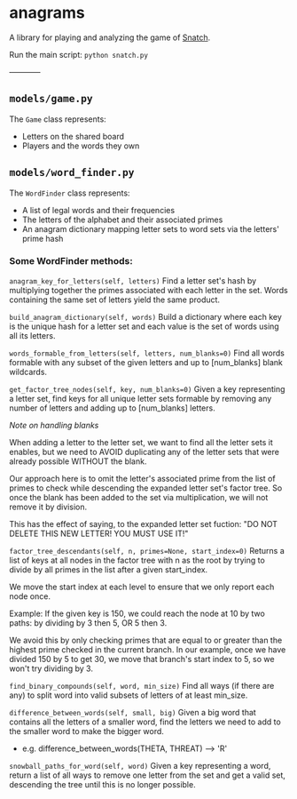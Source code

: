 # anagrams

A library for playing and analyzing the game of [Snatch](https://en.wikipedia.org/wiki/Anagrams).

Run the main script:
`python snatch.py`

————

## `models/game.py`

The `Game` class represents:
- Letters on the shared board
- Players and the words they own

## `models/word_finder.py`

The `WordFinder` class represents:
- A list of legal words and their frequencies
- The letters of the alphabet and their associated primes
- An anagram dictionary mapping letter sets to word sets via the letters' prime hash

### Some WordFinder methods:

`anagram_key_for_letters(self, letters)`
Find a letter set's hash by multiplying together the primes associated with each letter in the set. Words containing the same set of letters yield the same product.

`build_anagram_dictionary(self, words)`
Build a dictionary where each key is the unique hash for a letter set and each value is the set of words using all its letters.

`words_formable_from_letters(self, letters, num_blanks=0)`
Find all words formable with any subset of the given letters and up to [num_blanks] blank wildcards.

`get_factor_tree_nodes(self, key, num_blanks=0)`
Given a key representing a letter set, find keys for all unique letter sets formable by removing any number of letters and  adding up to [num_blanks] letters.

*Note on handling blanks*

When adding a letter to the letter set, we want to find all the letter sets it enables, but we need to AVOID duplicating any of the letter sets that were already possible WITHOUT the blank.

Our approach here is to omit the letter's associated prime from the list of primes to check while descending the expanded letter set's factor tree. So once the blank has been added to the set via multiplication, we will not remove it by division.

This has the effect of saying, to the expanded letter set fuction:
	"DO NOT DELETE THIS NEW LETTER! YOU MUST USE IT!"

`factor_tree_descendants(self, n, primes=None, start_index=0)`
Returns a list of keys at all nodes in the factor tree with n as the root by trying to divide by all primes in the list after a given start_index.

We move the start index at each level to ensure that we only report each node once.

Example: If the given key is 150, we could reach the node at 10 by two paths: by dividing by 3 then 5, OR 5 then 3. 

We avoid this by only checking primes that are equal to or greater than the highest prime checked in the current branch. In our example, once we have divided 150 by 5 to get 30, we move that branch's start index to 5, so we won't try dividing by 3.

`find_binary_compounds(self, word, min_size)`
Find all ways (if there are any) to split word into valid subsets of letters of at least min_size.

`difference_between_words(self, small, big)`
Given a big word that contains all the letters of a smaller word, find the letters we need to add to the smaller word to make the bigger word.
- e.g. difference_between_words(THETA, THREAT) --> 'R'

`snowball_paths_for_word(self, word)`
Given a key representing a word, return a list of all ways to remove one letter from the set and get a valid set, descending the tree until this is no longer possible.

